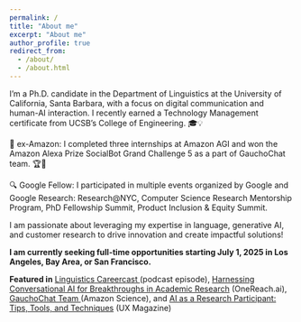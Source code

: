 ```yaml
---
permalink: /
title: "About me"
excerpt: "About me"
author_profile: true
redirect_from: 
  - /about/
  - /about.html
---
```


I’m a Ph.D. candidate in the Department of Linguistics at the University of California, Santa Barbara, with a focus on digital communication and human-AI interaction. I recently earned a Technology Management certificate from UCSB’s College of Engineering. 🎓💡

🤖 ex-Amazon: I completed three internships at Amazon AGI and won the Amazon Alexa Prize SocialBot Grand Challenge 5 as a part of GauchoChat team. 🏆🤖

🔍 Google Fellow: I participated in multiple events organized by Google and Google Research: Research@NYC, Computer Science Research Mentorship Program, PhD Fellowship Summit, Product Inclusion & Equity Summit.

I am passionate about leveraging my expertise in language, generative AI, and customer research to drive innovation and create impactful solutions!

**I am currently seeking full-time opportunities starting July 1, 2025 in Los Angeles, Bay Area, or San Francisco.**

**Featured in** <a href="https://www.linguisticscareercast.com/podcast/episode-38-marina-zhukova/"> Linguistics Careercast </a> (podcast episode), <a href="https://onereach.ai/harnessing-conversational-ai-for-breakthroughs-in-academic-research/">Harnessing Conversational AI for Breakthroughs in Academic Research</a> (OneReach.ai), <a href="https://www.amazon.science/alexa-prize/teams/gauchochat-2022"> GauchoChat Team </a> (Amazon Science), and <a href="https://uxmag.com/articles/ai-as-a-research-participant-tips-tools-and-techniques"> AI as a Research Participant: Tips, Tools, and Techniques</a> (UX Magazine)









